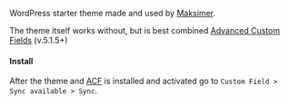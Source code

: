 WordPress starter theme made and used by <a href="http://www.maksimer.no/" target="_blank">Maksimer</a>.

The theme itself works without, but is best combined <a href="http://www.advancedcustomfields.com/" target="_blank">Advanced Custom Fields</a> (v.5.1.5+)

<h4>Install</h4>
After the theme and <a href="http://www.advancedcustomfields.com/" target="_blank">ACF</a> is installed and activated go to <code>Custom Field > Sync available > Sync</code>.